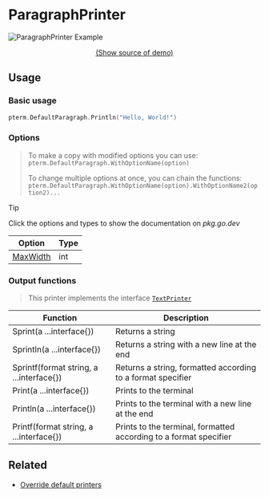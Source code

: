 # ParagraphPrinter

<!--
Replace all of the following strings with the current printer.
     paragraph Paragraph ParagraphPrinter DefaultParagraph
-->

![ParagraphPrinter Example](https://raw.githubusercontent.com/avissian/pterm/master/_examples/paragraph/animation.svg)

<p align="center"><a href="https://github.com/avissian/pterm/blob/master/_examples/paragraph/main.go" target="_blank">(Show source of demo)</a></p>


## Usage

### Basic usage

```go
pterm.DefaultParagraph.Println("Hello, World!")
```

### Options

> To make a copy with modified options you can use:
> `pterm.DefaultParagraph.WithOptionName(option)`
>
> To change multiple options at once, you can chain the functions:
> `pterm.DefaultParagraph.WithOptionName(option).WithOptionName2(option2)...`

> [!TIP]
> Click the options and types to show the documentation on _pkg.go.dev_

|Option|Type|
|------|----|
|[MaxWidth](https://pkg.go.dev/github.com/avissian/pterm#ParagraphPrinter.WithMaxWidth)|int|

### Output functions

> This printer implements the interface [`TextPrinter`](https://github.com/avissian/pterm/blob/master/interface_text_printer.go)

|Function|Description|
|------|---------|
|Sprint(a ...interface{})|Returns a string|
|Sprintln(a ...interface{})|Returns a string with a new line at the end|
|Sprintf(format string, a ...interface{})|Returns a string, formatted according to a format specifier|
|Print(a ...interface{})|Prints to the terminal|
|Println(a ...interface{})|Prints to the terminal with a new line at the end|
|Printf(format string, a ...interface{})|Prints to the terminal, formatted according to a format specifier|

## Related
- [Override default printers](docs/customizing/override-default-printer.md)